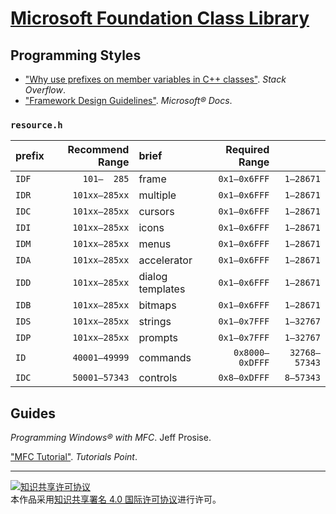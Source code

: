 # [Microsoft Foundation Class Library](https://docs.microsoft.com/cpp/mfc)

## Programming Styles

+ ["Why use prefixes on member variables in C++ classes"](https://stackoverflow.com/questions/1228161). *Stack Overflow*.
+ ["Framework Design Guidelines"](https://docs.microsoft.com/dotnet/standard/design-guidelines). *Microsoft® Docs*.

### `resource.h`

| prefix | Recommend Range | brief            | Required Range  |               |
|:------ | ---------------:|:---------------- | ---------------:| -------------:|
| `IDF`  |     `101–  285` | frame            |    `0x1–0x6FFF` |     `1–28671` |
| `IDR`  |   `101xx–285xx` | multiple         |    `0x1–0x6FFF` |     `1–28671` |
| `IDC`  |   `101xx–285xx` | cursors          |    `0x1–0x6FFF` |     `1–28671` |
| `IDI`  |   `101xx–285xx` | icons            |    `0x1–0x6FFF` |     `1–28671` |
| `IDM`  |   `101xx–285xx` | menus            |    `0x1–0x6FFF` |     `1–28671` |
| `IDA`  |   `101xx–285xx` | accelerator      |    `0x1–0x6FFF` |     `1–28671` |
| `IDD`  |   `101xx–285xx` | dialog templates |    `0x1–0x6FFF` |     `1–28671` |
| `IDB`  |   `101xx–285xx` | bitmaps          |    `0x1–0x6FFF` |     `1–28671` |
| `IDS`  |   `101xx–285xx` | strings          |    `0x1–0x7FFF` |     `1–32767` |
| `IDP`  |   `101xx–285xx` | prompts          |    `0x1–0x7FFF` |     `1–32767` |
| `ID`   |   `40001–49999` | commands         | `0x8000–0xDFFF` | `32768–57343` |
| `IDC`  |   `50001–57343` | controls         |    `0x8–0xDFFF` |     `8–57343` |

## Guides

*Programming Windows® with MFC*. Jeff Prosise.

["MFC Tutorial"](https://www.tutorialspoint.com/mfc/). *Tutorials Point*.

___
<a rel="license" href="http://creativecommons.org/licenses/by/4.0/"><img alt="知识共享许可协议" style="border-width:0" src="https://i.creativecommons.org/l/by/4.0/88x31.png" /></a><br />本作品采用<a rel="license" href="http://creativecommons.org/licenses/by/4.0/">知识共享署名 4.0 国际许可协议</a>进行许可。
